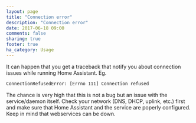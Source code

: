 ```yaml
---
layout: page
title: "Connection error"
description: "Connection error"
date: 2017-06-18 09:00
comments: false
sharing: true
footer: true
ha_category: Usage
---
```


It can happen that you get a traceback that notify you about connection issues while running Home Assistant. Eg.

```bash
ConnectionRefusedError: [Errno 111] Connection refused
```

The chance is very high that this is not a bug but an issue with the service/daemon itself. Check your network (DNS, DHCP, uplink, etc.) first and make sure that Home Assistant and the service are poperly configured. Keep in mind that webservices can be down.
